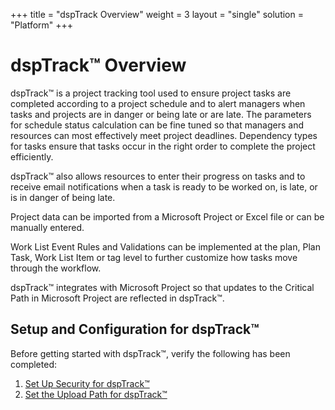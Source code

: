 +++
title = "dspTrack Overview"
weight = 3
layout = "single"
solution = "Platform"
+++

# dspTrack™ Overview

dspTrack™ is a project tracking tool used to ensure project tasks are
completed according to a project schedule and to alert managers when
tasks and projects are in danger or being late or are late. The
parameters for schedule status calculation can be fine tuned so that
managers and resources can most effectively meet project deadlines.
Dependency types for tasks ensure that tasks occur in the right order to
complete the project efficiently.

dspTrack™ also allows resources to enter their progress on tasks and to
receive email notifications when a task is ready to be worked on, is
late, or is in danger of being late.

Project data can be imported from a Microsoft Project or Excel file or
can be manually entered.

<span>Work List Event Rules and Validations can be implemented at the
plan, Plan Task, Work List Item or tag level to further customize how
tasks move through the workflow.  </span>

dspTrack™ integrates with Microsoft Project so that updates to the
Critical Path in Microsoft Project are reflected in dspTrack™.

## Setup and Configuration for dspTrack™

Before getting started with dspTrack™, verify the following has been
completed:

1.  [Set Up Security for dspTrack™](Config/Set_Security_in_dspTrack)
2.  [Set the Upload Path for
    dspTrack™](Use_Cases/Set_the_Upload_Path_for_dspTrack)
